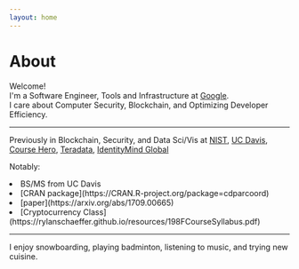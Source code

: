 ```yaml
---
layout: home
---
```

# About 

Welcome! <br>
I'm a Software Engineer, Tools and Infrastructure at [Google](https://www.google.com/). <br>
I care about Computer Security, Blockchain, and Optimizing Developer Efficiency.<br>

---

Previously in Blockchain, Security, and Data Sci/Vis at [NIST](https://www.nist.gov), [UC Davis](https://www.cs.ucdavis.edu), [Course Hero](https://www.coursehero.com), [Teradata](https://www.teradata.com), [IdentityMind Global](https://www.identitymindglobal.com)

Notably:
<li>BS/MS from UC Davis</li>
<li>[CRAN package](https://CRAN.R-project.org/package=cdparcoord)</li>
<li>[paper](https://arxiv.org/abs/1709.00665)</li>
<li>[Cryptocurrency Class](https://rylanschaeffer.github.io/resources/198FCourseSyllabus.pdf)</li>

---

I enjoy snowboarding, playing badminton, listening to music, and trying new cuisine. 
